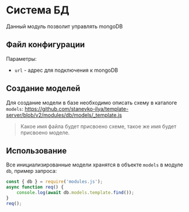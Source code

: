 # Система БД
Данный модуль позволит управлять mongoDB

## Файл конфигурации
Параметры:
- `url` - адрес для подключения к mongoDB

## Создание моделей
Для создание модели в базе необходимо описать схему в каталоге `models`:
https://github.com/stanevko-ilya/template-server/blob/v2/modules/db/models/_template.js
> Какое имя файла будет присвоено схеме, такое же имя будет присвоено моделе.

## Использование
Все инициализированные модели хранятся в объекте `models` в модуле `db`, пример запроса:
```javascript
const { db } = require('modules.js');
async function req() {
    console.log(await db.models.template.find());
}
req();
```

